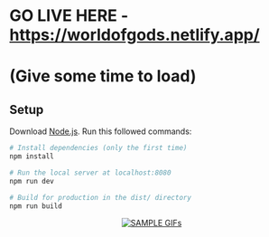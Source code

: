 # GO LIVE HERE - https://worldofgods.netlify.app/
# (Give some time to load)


## Setup
Download [Node.js](https://nodejs.org/en/download/).
Run this followed commands:


``` bash
# Install dependencies (only the first time)
npm install

# Run the local server at localhost:8080
npm run dev

# Build for production in the dist/ directory
npm run build
```
<div align="center" >
<a href ><img src="https://user-images.githubusercontent.com/76916192/140793817-065771f4-5fcf-4301-bc82-489d46d77797.gif" alt="SAMPLE GIFs"   ></a></div>

